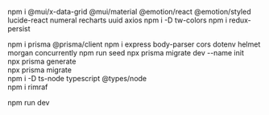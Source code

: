 <!-- frontend -->
 npm i @mui/x-data-grid @mui/material @emotion/react @emotion/styled lucide-react numeral recharts uuid axios
 npm i -D tw-colors
 npm i redux-persist

<!-- Backend -->
 npm i prisma @prisma/client
 npm i express body-parser cors dotenv helmet morgan concurrently
 npm run seed
 npx prisma migrate dev --name init  
 npx prisma generate                    
 npx prisma migrate     
 npm i -D ts-node typescript @types/node                
 npm i rimraf 

 <!-- start nodemon server -->
 npm run dev